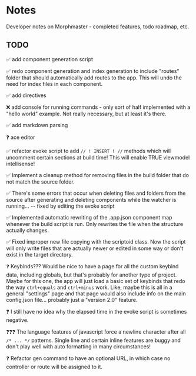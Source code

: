 # Notes

Developer notes on Morphmaster - completed features, todo roadmap, etc.

## TODO

✅ add component generation script

✅ redo component generation and index generation to include "routes" folder that should automatically add routes to the app. This will undo the need for index files in each component.

✅ add directives

❌ add console for running commands - only sort of half implemented with a "hello world" example. Not really necessary, but at least it's there.

✅ add markdown parsing

❓ ace editor

✅ refactor evoke script to add `// ! INSERT ! //` methods which will uncomment certain sections at build time! This will enable TRUE viewmodel intellisense!

✅ Implement a cleanup method for removing files in the build folder that do not match the source folder.

✅ There's some errors that occur when deleting files and folders from the source after generating and deleting components while the watcher is running... -- fixed by editing the evoke script

✅ Implemented automatic rewriting of the .app.json component map whenever the build script is run. Only rewrites the file when the structure actually changes.

✅ Fixed improper new file copying with the scriptoid class. Now the script will only write files that are actually newer or edited in some way or don't exist in the target directory.

❓ Keybinds??? Would be nice to have a page for all the custom keybind data, including globals, but that's probably for another type of project. Maybe for this one, the app will just load a basic set of keybinds that redo the way `ctrl+equals` and `ctrl+minus` work. Like, maybe this is all in a general "settings" page and that page would also include info on the main config.json file... probably just a "version 2.0" feature.

❓ I still have no idea why the elapsed time in the evoke script is sometimes negative.

❓❓❓ The language features of javascript force a newline character after all `/* ... */` patterns. Single line and certain inline features are buggy and don't play well with auto formatting in many circumstances!

❓ Refactor gen command to have an optional URL, in which case no controller or route will be assigned to it.
